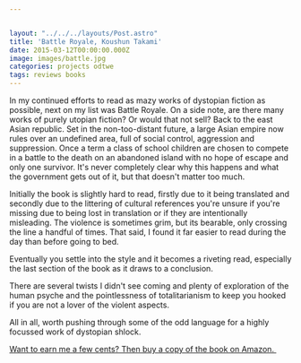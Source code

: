 ```yaml
---


layout: "../../../layouts/Post.astro"
title: 'Battle Royale, Koushun Takami'
date: 2015-03-12T00:00:00.000Z
image: images/battle.jpg
categories: projects odtwe
tags: reviews books
---
```


In my continued efforts to read as mazy works of dystopian fiction as possible, next on my list was Battle Royale. On a side note, are there many works of purely utopian fiction? Or would that not sell? Back to the east Asian republic. Set in the non-too-distant future, a large Asian empire now rules over an undefined area, full of social control, aggression and suppression. Once a term a class of school children are chosen to compete in a battle to the death on an abandoned island with no hope of escape and only one survivor. It's never completely clear why this happens and what the government gets out of it, but that doesn't matter too much.

Initially the book is slightly hard to read, firstly due to it being translated and secondly due to the littering of cultural references you're unsure if you're missing due to being lost in translation or if they are intentionally misleading. The violence is sometimes grim, but its bearable, only crossing the line a handful of times. That said, I found it far easier to read during the day than before going to bed.

Eventually you settle into the style and it becomes a riveting read, especially the last section of the book as it draws to a conclusion.

There are several twists I didn't see coming and plenty of exploration of the human psyche and the pointlessness of totalitarianism to keep you hooked if you are not a lover of the violent aspects.

All in all, worth pushing through some of the odd language for a highly focussed work of dystopian shlock.

[Want to earn me a few cents? Then buy a copy of the book on Amazon. ](https://www.amazon.com/gp/product/1421527723/ref=as_li_tl?ie=UTF8&camp=1789&creative=9325&creativeASIN=1421527723&linkCode=as2&tag=gregamamma-20&linkId=ANPGF5DGA4HJTLZB)<img alt="" border="0" height="1" src="https://ir-na.amazon-adsystem.com/e/ir?t=gregamamma-20&l=as2&o=1&a=1421527723" style="border:none !important; margin:0px !important;" width="1" />
